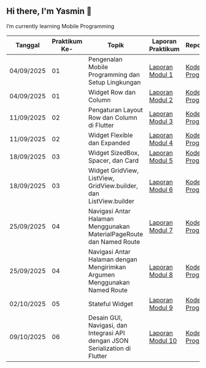 ## Hi there, I'm Yasmin 👋

I’m currently learning Mobile Programming 

| Tanggal  | Praktikum Ke-  | Topik	  | Laporan Praktikum  | Repository  |
| ------------ | ------------ | ------------ | ------------ | ------------ |
|  04/09/2025 | 01  | Pengenalan Mobile Programming dan Setup Lingkungan  |  [Laporan Modul 1](https://drive.google.com/file/d/1_faU_nejeA8NHibGHwyxq5gDTzP6jBcO/view?usp=sharing "Laporan Modul 1") | [Kode Program](https://github.com/yasminnaz/Mobile_Programming/tree/main/Modul1 "Kode Program")  |
|  04/09/2025 |  01 |  Widget Row dan Column | [Laporan Modul 2](https://drive.google.com/file/d/1rolKhEZaISRb1IZPc3Jo-dgM_VodKXsI/view?usp=drive_link "Laporan Modul 2")  | [Kode Program](https://github.com/yasminnaz/Mobile_Programming/tree/main/Modul2 "Kode Program") |
|  11/09/2025 |  02 |  Pengaturan Layout Row dan Column di Flutter | [Laporan Modul 3](https://drive.google.com/file/d/1aDmGJl0cLHT91ZV_YDeLTido4XFfa7NO/view?usp=drive_link "Laporan Modul 3")  | [Kode Program](https://github.com/yasminnaz/Mobile_Programming/tree/main/Modul3 "Kode Program") |
|  11/09/2025 |  02 |  Widget Flexible dan Expanded | [Laporan Modul 4](https://drive.google.com/file/d/1GoA51j6TtEdnFJfpvWzeLzVR5uzfjdQX/view?usp=drive_link "Laporan Modul 4")  | [Kode Program](https://github.com/yasminnaz/Mobile_Programming/tree/main/Modul4 "Kode Program") |
|  18/09/2025 |  03 |  Widget SizedBox, Spacer, dan Card |  [Laporan Modul 5](https://drive.google.com/file/d/1mFdbB3d9ajgpKAksBYVFqqtYtJwzUxUI/view?usp=drive_link "Laporan Modul 5") | [Kode Program](https://github.com/yasminnaz/Mobile_Programming/tree/main/Modul5 "Kode Program") |
|  18/09/2025 |  03 |  Widget GridView, ListView, GridView.builder, dan ListView.builder |  [Laporan Modul 6](https://drive.google.com/file/d/1LBP324Bf9op7xBJv-zQCQsHiOfMO59fI/view?usp=drive_link "Laporan Modul 6") | [Kode Program](https://github.com/yasminnaz/Mobile_Programming/tree/main/Modul6 "Kode Program") |
|  25/09/2025 |  04 |  Navigasi Antar Halaman Menggunakan MaterialPageRoute dan Named Route |  [Laporan Modul 7](https://drive.google.com/file/d/15kqvMTmpxccEw-41K-COE1b4Afbozwif/view?usp=drive_link "Laporan Modul 7") | [Kode Program](https://github.com/yasminnaz/Mobile_Programming/tree/main/Modul7 "Kode Program")  |
|  25/09/2025 |  04 |  Navigasi Antar Halaman dengan Mengirimkan Argumen Menggunakan Named Route |  [Laporan Modul 8](https://drive.google.com/file/d/19AUPUfl9hr8M8_DstSpgdgqLrdf8YDwp/view?usp=drive_link "Laporan Modul 8") | [Kode Program](https://github.com/yasminnaz/Mobile_Programming/tree/main/Modul8 "Kode Program") |
|  02/10/2025 |  05 |  Stateful Widget |   [Laporan Modul 9](https://drive.google.com/file/d/1VGkiwCrDfIrM1ofxhgrH3_JLHfcKHKv0/view?usp=drive_link "Laporan Modul 9") | [Kode Program](https://github.com/yasminnaz/Mobile_Programming/tree/main/Modul9 "Kode Program") |
|  09/10/2025 |  06 |  Desain GUI, Navigasi, dan Integrasi API dengan JSON Serialization di Flutter |   [Laporan Modul 10](https://drive.google.com/file/d/1nhEj0qfU_ZO6AEwlptEqYNm0XE2YLYOI/view?usp=drive_link "Laporan Modul 10") | [Kode Program](https://github.com/yasminnaz/Mobile_Programming/tree/main/Modul10 "Kode Program") |
